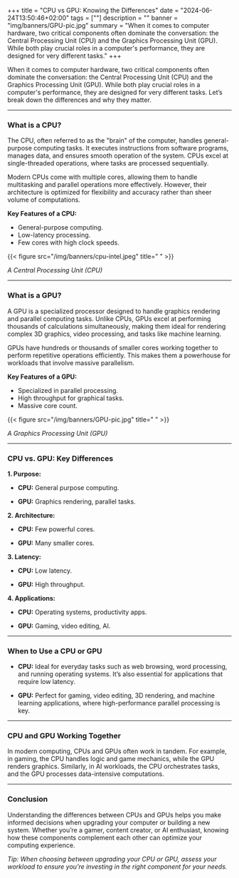+++
title = "CPU vs GPU: Knowing the Differences"
date = "2024-06-24T13:50:46+02:00"
tags = [""]
description = ""
banner = "img/banners/GPU-pic.jpg"
summary = "When it comes to computer hardware, two critical components often dominate the conversation: the Central Processing Unit (CPU) and the Graphics Processing Unit (GPU). While both play crucial roles in a computer's performance, they are designed for very different tasks."
+++

When it comes to computer hardware, two critical components often dominate the conversation: the Central Processing Unit (CPU) and the Graphics Processing Unit (GPU). While both play crucial roles in a computer's performance, they are designed for very different tasks. Let’s break down the differences and why they matter.

---

### **What is a CPU?**
The CPU, often referred to as the "brain" of the computer, handles general-purpose computing tasks. It executes instructions from software programs, manages data, and ensures smooth operation of the system. CPUs excel at single-threaded operations, where tasks are processed sequentially.

Modern CPUs come with multiple cores, allowing them to handle multitasking and parallel operations more effectively. However, their architecture is optimized for flexibility and accuracy rather than sheer volume of computations.

**Key Features of a CPU:**
- General-purpose computing.
- Low-latency processing.
- Few cores with high clock speeds.

{{< figure src="/img/banners/cpu-intel.jpeg" title=" " >}}

*A Central Processing Unit (CPU)*


---

### **What is a GPU?**
A GPU is a specialized processor designed to handle graphics rendering and parallel computing tasks. Unlike CPUs, GPUs excel at performing thousands of calculations simultaneously, making them ideal for rendering complex 3D graphics, video processing, and tasks like machine learning.

GPUs have hundreds or thousands of smaller cores working together to perform repetitive operations efficiently. This makes them a powerhouse for workloads that involve massive parallelism.

**Key Features of a GPU:**
- Specialized in parallel processing.
- High throughput for graphical tasks.
- Massive core count.

{{< figure src="/img/banners/GPU-pic.jpg" title=" " >}}

*A Graphics Processing Unit (GPU)*

---

### **CPU vs. GPU: Key Differences**

**1. Purpose:**
- **CPU:** General purpose computing.

- **GPU:** Graphics rendering, parallel tasks.

**2. Architecture:**
- **CPU:** Few powerful cores.

- **GPU:** Many smaller cores.

**3. Latency:**
- **CPU:** Low latency.

- **GPU:** High throughput.

**4. Applications:**
- **CPU:** Operating systems, productivity apps.

- **GPU:** Gaming, video editing, AI.

---

### **When to Use a CPU or GPU**
- **CPU:** Ideal for everyday tasks such as web browsing, word processing, and running operating systems. It’s also essential for applications that require low latency.

- **GPU:** Perfect for gaming, video editing, 3D rendering, and machine learning applications, where high-performance parallel processing is key.

---

### **CPU and GPU Working Together**
In modern computing, CPUs and GPUs often work in tandem. For example, in gaming, the CPU handles logic and game mechanics, while the GPU renders graphics. Similarly, in AI workloads, the CPU orchestrates tasks, and the GPU processes data-intensive computations.

---

### **Conclusion**

Understanding the differences between CPUs and GPUs helps you make informed decisions when upgrading your computer or building a new system. Whether you’re a gamer, content creator, or AI enthusiast, knowing how these components complement each other can optimize your computing experience.

*Tip: When choosing between upgrading your CPU or GPU, assess your workload to ensure you’re investing in the right component for your needs.*




